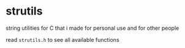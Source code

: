 # strutils
string utilities for C that i made for personal use and for other people

read `strutils.h` to see all available functions